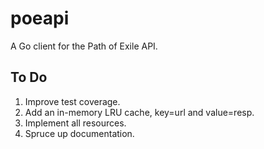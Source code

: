 # poeapi

A Go client for the Path of Exile API.

## To Do

1. Improve test coverage.
1. Add an in-memory LRU cache, key=url and value=resp.
1. Implement all resources. 
1. Spruce up documentation.